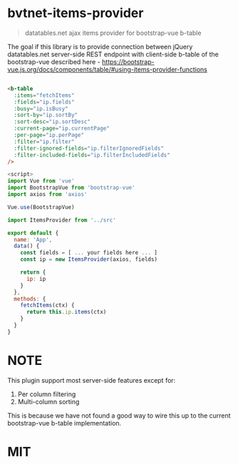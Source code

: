 # bvtnet-items-provider
> datatables.net ajax items provider for bootstrap-vue b-table

The goal if this library is to provide connection between jQuery datatables.net server-side REST endpoint with client-side b-table of the bootstrap-vue described here - https://bootstrap-vue.js.org/docs/components/table/#using-items-provider-functions

```js

```

```html
<b-table 
  :items="fetchItems"
  :fields="ip.fields"
  :busy="ip.isBusy"
  :sort-by="ip.sortBy"
  :sort-desc="ip.sortDesc"
  :current-page="ip.currentPage"
  :per-page="ip.perPage"
  :filter="ip.filter"
  :filter-ignored-fields="ip.filterIgnoredFields"
  :filter-included-fields="ip.filterIncludedFields"
/>
```


```js
<script>
import Vue from 'vue'
import BootstrapVue from 'bootstrap-vue'
import axios from 'axios'

Vue.use(BootstrapVue)

import ItemsProvider from '../src'

export default {
  name: 'App',
  data() {
    const fields = [ ... your fields here ... ]
    const ip = new ItemsProvider(axios, fields)

    return {
      ip: ip
    }
  },
  methods: {
    fetchItems(ctx) {
      return this.ip.items(ctx)
    }
  }
}
````
# NOTE
This plugin support most server-side features except for:

1. Per column filtering
2. Multi-column sorting

This is because we have not found a good way to wire this up to the current bootstrap-vue b-table implementation.

# MIT
